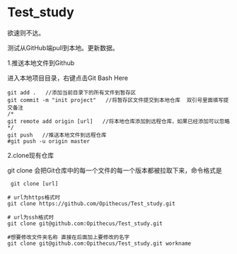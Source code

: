 # Test_study
欲速则不达。

测试从GitHub端pull到本地。更新数据。



1.推送本地文件到Github

进入本地项目目录，右键点击Git Bash Here

```
git add .   //添加当前目录下的所有文件到暂存区
git commit -m "init project"   //将暂存区文件提交到本地仓库  双引号里面填写提交备注
/*
git remote add origin [url]   //将本地仓库添加到远程仓库，如果已经添加可以忽略
*/
git push   //推送本地文件到远程仓库
#git push -u origin master
```

2.clone现有仓库

 git clone 会把Git仓库中的每一个文件的每一个版本都被拉取下来，命令格式是

```
 git clone [url] 
```

```
# url为https格式时
git clone https://github.com/Opithecus/Test_study.git

# url为ssh格式时
git clone git@github.com:Opithecus/Test_study.git

#想要修改文件夹名称 直接在后面加上要修改的名字
git clone git@github.com:Opithecus/Test_study.git workname
```

